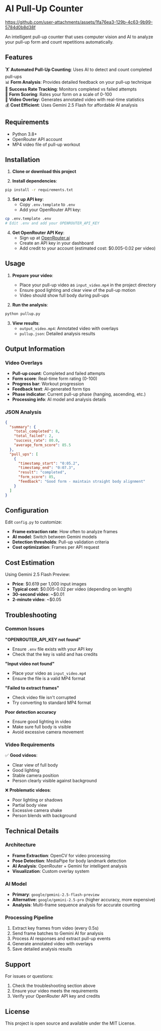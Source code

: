 # AI Pull-Up Counter

https://github.com/user-attachments/assets/1fa76ea3-129b-4c63-9b99-5784d0b8d38f

An intelligent pull-up counter that uses computer vision and AI to analyze your pull-up form and count repetitions automatically.

## Features

🏋️ **Automated Pull-Up Counting**: Uses AI to detect and count completed pull-ups  
📊 **Form Analysis**: Provides detailed feedback on your pull-up technique  
🎯 **Success Rate Tracking**: Monitors completed vs failed attempts  
📏 **Form Scoring**: Rates your form on a scale of 0-100  
🎥 **Video Overlay**: Generates annotated video with real-time statistics  
💰 **Cost Efficient**: Uses Gemini 2.5 Flash for affordable AI analysis  

## Requirements

- Python 3.8+
- OpenRouter API account
- MP4 video file of pull-up workout

## Installation

1. **Clone or download this project**

2. **Install dependencies**:
```bash
pip install -r requirements.txt
```

3. **Set up API key**:
   - Copy `.env.template` to `.env`
   - Add your OpenRouter API key:
```bash
cp .env.template .env
# Edit .env and add your OPENROUTER_API_KEY
```

4. **Get OpenRouter API Key**:
   - Sign up at [OpenRouter.ai](https://openrouter.ai)
   - Create an API key in your dashboard
   - Add credit to your account (estimated cost: $0.005-0.02 per video)

## Usage

1. **Prepare your video**:
   - Place your pull-up video as `input_video.mp4` in the project directory
   - Ensure good lighting and clear view of the pull-up motion
   - Video should show full body during pull-ups

2. **Run the analysis**:
```bash
python pullup.py
```

3. **View results**:
   - `output_video.mp4`: Annotated video with overlays
   - `pullup.json`: Detailed analysis results

## Output Information

### Video Overlays
- **Pull-up count**: Completed and failed attempts
- **Form score**: Real-time form rating (0-100)
- **Progress bar**: Workout progression
- **Feedback text**: AI-generated form tips
- **Phase indicator**: Current pull-up phase (hanging, ascending, etc.)
- **Processing info**: AI model and analysis details

### JSON Analysis
```json
{
  "summary": {
    "total_completed": 8,
    "total_failed": 2,
    "success_rate": 80.0,
    "average_form_score": 85.5
  },
  "pull_ups": [
    {
      "timestamp_start": "0:05.2",
      "timestamp_end": "0:07.3",
      "result": "completed",
      "form_score": 85,
      "feedback": "Good form - maintain straight body alignment"
    }
  ]
}
```

## Configuration

Edit `config.py` to customize:

- **Frame extraction rate**: How often to analyze frames
- **AI model**: Switch between Gemini models
- **Detection thresholds**: Pull-up validation criteria
- **Cost optimization**: Frames per API request

## Cost Estimation

Using Gemini 2.5 Flash Preview:
- **Price**: $0.619 per 1,000 input images
- **Typical cost**: $0.005-0.02 per video (depending on length)
- **30-second video**: ~$0.01
- **2-minute video**: ~$0.05

## Troubleshooting

### Common Issues

**"OPENROUTER_API_KEY not found"**
- Ensure `.env` file exists with your API key
- Check that the key is valid and has credits

**"Input video not found"**
- Place your video as `input_video.mp4`
- Ensure the file is a valid MP4 format

**"Failed to extract frames"**
- Check video file isn't corrupted
- Try converting to standard MP4 format

**Poor detection accuracy**
- Ensure good lighting in video
- Make sure full body is visible
- Avoid excessive camera movement

### Video Requirements

✅ **Good videos**:
- Clear view of full body
- Good lighting
- Stable camera position
- Person clearly visible against background

❌ **Problematic videos**:
- Poor lighting or shadows
- Partial body view
- Excessive camera shake
- Person blends with background

## Technical Details

### Architecture
- **Frame Extraction**: OpenCV for video processing
- **Pose Detection**: MediaPipe for body landmark detection
- **AI Analysis**: OpenRouter + Gemini for intelligent analysis
- **Visualization**: Custom overlay system

### AI Model
- **Primary**: `google/gemini-2.5-flash-preview`
- **Alternative**: `google/gemini-2.5-pro` (higher accuracy, more expensive)
- **Analysis**: Multi-frame sequence analysis for accurate counting

### Processing Pipeline
1. Extract key frames from video (every 0.5s)
2. Send frame batches to Gemini AI for analysis
3. Process AI responses and extract pull-up events
4. Generate annotated video with overlays
5. Save detailed analysis results

## Support

For issues or questions:
1. Check the troubleshooting section above
2. Ensure your video meets the requirements
3. Verify your OpenRouter API key and credits

## License

This project is open source and available under the MIT License. 
